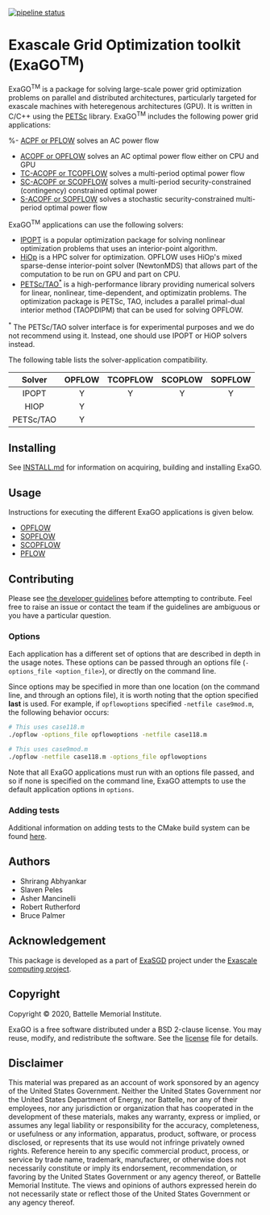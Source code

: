 [![pipeline status](https://gitlab.pnnl.gov/exasgd/frameworks/exago/badges/master/pipeline.svg)](https://gitlab.pnnl.gov/exasgd/frameworks/exago/-/commits/master)

# <b>Exa</b>scale <b>G</b>rid <b>O</b>ptimization toolkit (ExaGO<sup>TM</sup>)
ExaGO<sup>TM</sup> is a package for solving large-scale power grid optimization problems on parallel and distributed architectures, particularly targeted for exascale machines with heteregenous architectures (GPU). It is written in C/C++ using the [PETSc](https://www.mcs.anl.gov/petsc/) library. ExaGO<sup>TM</sup> includes the following power grid applications:

%- [ACPF or PFLOW](docs/web/pflow.md) solves an AC power flow
- [ACOPF or OPFLOW](docs/web/opflow.md) solves an AC optimal power flow either on CPU and GPU
- [TC-ACOPF or TCOPFLOW](docs/web/tcopflow.md) solves a multi-period optimal power flow
- [SC-ACOPF or SCOPFLOW](docs/web/scopflow.md) solves a multi-period security-constrained (contingency) constrained optimal power
- [S-ACOPF or SOPFLOW](docs/web/sopflow.md) solves a stochastic security-constrained multi-period optimal power flow

ExaGO<sup>TM</sup> applications can use the following solvers:

- [IPOPT](https://github.com/coin-or/Ipopt) is a popular optimization package for solving nonlinear optimization problems that uses an interior-point algorithm.
- [HiOp](https://github.com/LLNL/hiop) is a HPC solver for optimization. OPFLOW uses HiOp's mixed sparse-dense interior-point solver (NewtonMDS) that allows part of the computation to be run on GPU and part on CPU.
- [PETSc/TAO<sup>*</sup>](https://www.mcs.anl.gov/petsc/) is a high-performance library providing numerical solvers for linear, nonlinear, time-dependent, and optimizatin problems. The optimization package is PETSc, TAO, includes a parallel primal-dual interior method (TAOPDIPM) that can be used for solving OPFLOW.

<sup>*</sup> The PETSc/TAO solver interface is for experimental purposes and we do not recommend using it. Instead, one should use IPOPT or HiOP solvers instead.

The following table lists the solver-application compatibility.

|  Solver    | OPFLOW  | TCOPFLOW | SCOPLOW | SOPFLOW |
|:------:|:---------:|:-----:|:-------:|:-------:|
| IPOPT      | Y         |  Y     | Y       | Y       | 
| HIOP       | Y          |       |         |         |
| PETSc/TAO  | Y          |      |         |         |

## Installing

See [INSTALL.md](./INSTALL.md) for information on acquiring, building and installing ExaGO.

## Usage
Instructions for executing the different ExaGO applications is given below.
- [OPFLOW](docs/web/opflow.md)
- [SOPFLOW](docs/web/sopflow.md)
- [SCOPFLOW](docs/web/scopflow.md)
- [PFLOW](docs/web/pflow.md)

## Contributing

Please see [the developer guidelines](docs/DeveloperGuidelines.md) before attempting to contribute.
Feel free to raise an issue or contact the team if the guidelines are ambiguous or you have a particular question.

### Options

Each application has a different set of options that are described in depth in the usage notes. These options can be passed through an options file (`-options_file <option_file>`), or directly on the command line.

Since options may be specified in more than one location (on the command line, and through an options file), it is worth noting that the option specified **last** is used. For example, if `opflowoptions` specified `-netfile case9mod.m`, the following behavior occurs:

```bash
# This uses case118.m
./opflow -options_file opflowoptions -netfile case118.m

# This uses case9mod.m
./opflow -netfile case118.m -options_file opflowoptions
```
Note that all ExaGO applications must run with an options file passed, and so if none is specified on the command line, ExaGO attempts to use the default application options in `options`. 

### Adding tests
Additional information on adding tests to the CMake build system can be found
[here](docs/web/test_add.md). 

## Authors
- Shrirang Abhyankar
- Slaven Peles
- Asher Mancinelli
- Robert Rutherford
- Bruce Palmer

## Acknowledgement
This package is developed as a part of [ExaSGD](https://www.exascaleproject.org/wp-content/uploads/2019/10/ExaSGD.pdf) project under the [Exascale computing project](https://www.exascaleproject.org/).

## Copyright
Copyright &copy; 2020, Battelle Memorial Institute.

ExaGO is a free software distributed under a BSD 2-clause license. You may reuse, modify, and redistribute the software. See the [license](LICENSE) file for details.


## Disclaimer
This material was prepared as an account of work sponsored by an agency of the United States Government.  Neither the United States Government nor the United States Department of Energy, nor Battelle, nor any of their employees, nor any jurisdiction or organization that has cooperated in the development of these materials, makes any warranty, express or implied, or assumes any legal liability or responsibility for the accuracy, completeness, or usefulness or any information, apparatus, product, software, or process disclosed, or represents that its use would not infringe privately owned rights.
Reference herein to any specific commercial product, process, or service by trade name, trademark, manufacturer, or otherwise does not necessarily constitute or imply its endorsement, recommendation, or favoring by the United States Government or any agency thereof, or Battelle Memorial Institute. The views and opinions of authors expressed herein do not necessarily state or reflect those of the United States Government or any agency thereof.
